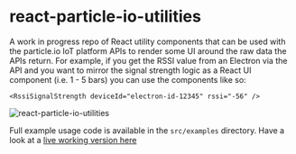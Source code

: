 # react-particle-io-utilities

A work in progress repo of React utility components that can be used with the particle.io IoT platform APIs to render some UI around the raw data the APIs return. For example, if you get the RSSI value from an Electron via the API and you want to mirror the signal strength logic as a React UI component (i.e. 1 - 5 bars) you can use the <RssiSignalStrength /> components like so:

`<RssiSignalStrength deviceId="electron-id-12345" rssi="-56" />`

![react-particle-io-utilities](https://raw.githubusercontent.com/newbreedofgeek/react-particle-io-utilities/master/RssiSignalStrength-ui-eg.png)


Full example usage code is available in the `src/examples` directory. Have a look at a [live working version here](https://newbreedofgeek.github.io/react-particle-io-utilities/)
